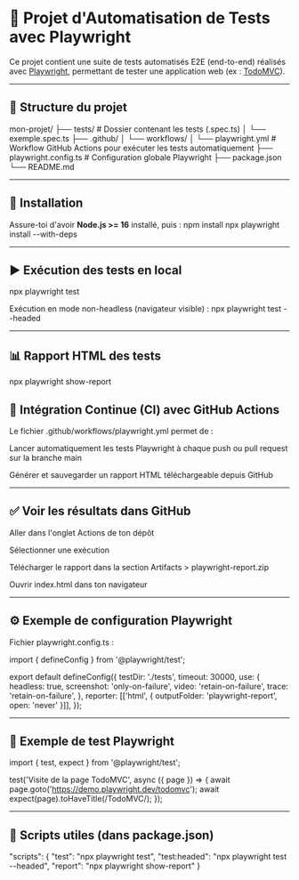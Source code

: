 # 🧪 Projet d'Automatisation de Tests avec Playwright

Ce projet contient une suite de tests automatisés E2E (end-to-end) réalisés avec [Playwright](https://playwright.dev), permettant de tester une application web (ex : [TodoMVC](https://demo.playwright.dev/todomvc)).

---

## 📁 Structure du projet
mon-projet/ ├── tests/ # Dossier contenant les tests (.spec.ts) │ └── exemple.spec.ts ├── .github/ │ └── workflows/ │ └── playwright.yml # Workflow GitHub Actions pour exécuter les tests automatiquement ├── playwright.config.ts # Configuration globale Playwright ├── package.json └── README.md

---

## 🚀 Installation
Assure-toi d'avoir **Node.js >= 16** installé, puis :
npm install
npx playwright install --with-deps

---

## ▶️ Exécution des tests en local
npx playwright test

Exécution en mode non-headless (navigateur visible) :
npx playwright test --headed

---

## 📊 Rapport HTML des tests
npx playwright show-report


## 🔄 Intégration Continue (CI) avec GitHub Actions
Le fichier .github/workflows/playwright.yml permet de :

Lancer automatiquement les tests Playwright à chaque push ou pull request sur la branche main

Générer et sauvegarder un rapport HTML téléchargeable depuis GitHub

---

## ✅ Voir les résultats dans GitHub
Aller dans l'onglet Actions de ton dépôt

Sélectionner une exécution

Télécharger le rapport dans la section Artifacts > playwright-report.zip

Ouvrir index.html dans ton navigateur

---

## ⚙️ Exemple de configuration Playwright
Fichier playwright.config.ts :

import { defineConfig } from '@playwright/test';

export default defineConfig({
  testDir: './tests',
  timeout: 30000,
  use: {
    headless: true,
    screenshot: 'only-on-failure',
    video: 'retain-on-failure',
    trace: 'retain-on-failure',
  },
  reporter: [['html', { outputFolder: 'playwright-report', open: 'never' }]],
});

---

## 📎 Exemple de test Playwright

import { test, expect } from '@playwright/test';

test('Visite de la page TodoMVC', async ({ page }) => {
  await page.goto('https://demo.playwright.dev/todomvc');
  await expect(page).toHaveTitle(/TodoMVC/);
});

---

## 🧰 Scripts utiles (dans package.json)
"scripts": {
  "test": "npx playwright test",
  "test:headed": "npx playwright test --headed",
  "report": "npx playwright show-report"
}
